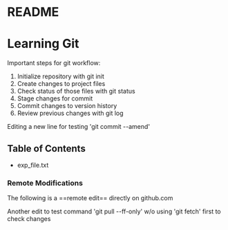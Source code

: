 # README #

# Learning Git

Important steps for git workflow:
1. Initialize repository with git init
2. Create changes to project files
3. Check status of those files with git status
4. Stage changes for commit
5. Commit changes to version history
6. Review previous changes with git log

Editing a new line for testing 'git commit --amend'

## Table of Contents
- exp_file.txt

### Remote Modifications
The following is a ==remote edit== directly on github.com

Another edit to test command 'git pull --ff-only' w/o using 'git fetch' first to check changes
